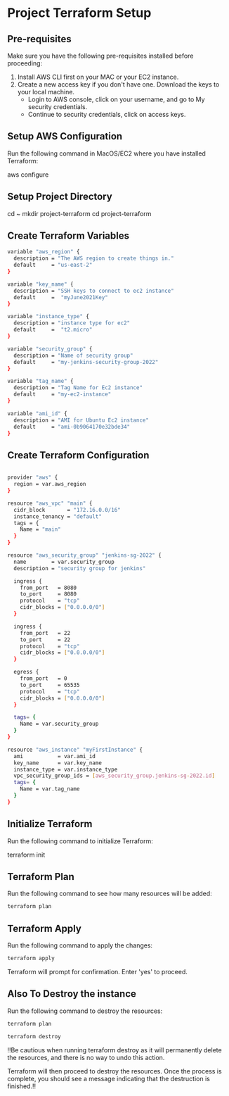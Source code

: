 # Project Terraform Setup

## Pre-requisites
Make sure you have the following pre-requisites installed before proceeding:

1. Install AWS CLI first on your MAC or your EC2 instance.
2. Create a new access key if you don't have one. Download the keys to your local machine. 
   - Login to AWS console, click on your username, and go to My security credentials.
   - Continue to security credentials, click on access keys.

## Setup AWS Configuration

Run the following command in MacOS/EC2 where you have installed Terraform:


aws configure

## Setup Project Directory
cd ~
mkdir project-terraform
cd project-terraform

## Create Terraform Variables

```bash
variable "aws_region" {
  description = "The AWS region to create things in." 
  default     = "us-east-2" 
}

variable "key_name" { 
  description = "SSH keys to connect to ec2 instance" 
  default     =  "myJune2021Key" 
}

variable "instance_type" { 
  description = "instance type for ec2" 
  default     =  "t2.micro" 
}

variable "security_group" { 
  description = "Name of security group" 
  default     = "my-jenkins-security-group-2022" 
}

variable "tag_name" { 
  description = "Tag Name for Ec2 instance" 
  default     = "my-ec2-instance" 
} 

variable "ami_id" { 
  description = "AMI for Ubuntu Ec2 instance" 
  default     = "ami-0b9064170e32bde34" 
}
```


## Create Terraform Configuration
```bash

provider "aws" {
  region = var.aws_region
}

resource "aws_vpc" "main" {
  cidr_block       = "172.16.0.0/16"
  instance_tenancy = "default"
  tags = {
    Name = "main"
  }
}

resource "aws_security_group" "jenkins-sg-2022" {
  name        = var.security_group
  description = "security group for jenkins"

  ingress {
    from_port   = 8080
    to_port     = 8080
    protocol    = "tcp"
    cidr_blocks = ["0.0.0.0/0"]
  }

  ingress {
    from_port   = 22
    to_port     = 22
    protocol    = "tcp"
    cidr_blocks = ["0.0.0.0/0"]
  }

  egress {
    from_port   = 0
    to_port     = 65535
    protocol    = "tcp"
    cidr_blocks = ["0.0.0.0/0"]
  }

  tags= {
    Name = var.security_group
  }
}

resource "aws_instance" "myFirstInstance" {
  ami           = var.ami_id
  key_name      = var.key_name
  instance_type = var.instance_type
  vpc_security_group_ids = [aws_security_group.jenkins-sg-2022.id]
  tags= {
    Name = var.tag_name
  }
}
```

## Initialize Terraform
Run the following command to initialize Terraform:

terraform init

## Terraform Plan
Run the following command to see how many resources will be added:

```bash
terraform plan
```

## Terraform Apply
Run the following command to apply the changes:

```bash
terraform apply
```

Terraform will prompt for confirmation. Enter 'yes' to proceed.



## Also To Destroy the instance 
Run the following command to destroy the resources:

```bash
terraform plan
```

```bash
terraform destroy
```
!!Be cautious when running terraform destroy as it will permanently delete the resources, and there is no way to undo this action.

Terraform will then proceed to destroy the resources. Once the process is complete, you should see a message indicating that the destruction is finished.!!







